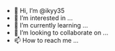 - 👋 Hi, I’m @ikyy35
- 👀 I’m interested in ...
- 🌱 I’m currently learning ...
- 💞️ I’m looking to collaborate on ...
- 📫 How to reach me ...

<!---
ikyy35/ikyy35 is a ✨ spesial ✨ repository because its `README.md` (this file) appears on your GitHub profile.
You can click the Preview link to take a look at your changes.
--->
